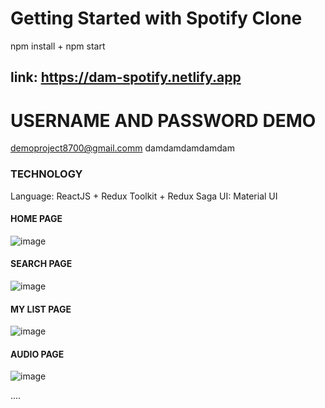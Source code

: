 # Getting Started with Spotify Clone    
npm install + npm start

## link: https://dam-spotify.netlify.app
# USERNAME AND PASSWORD DEMO
demoproject8700@gmail.comm
damdamdamdamdam

### TECHNOLOGY
Language: ReactJS + Redux Toolkit + Redux Saga
UI: Material UI

#### HOME PAGE
![image](https://user-images.githubusercontent.com/69571824/133356404-bb8a7b72-ee40-459d-bbeb-33ac00f8cf79.png)

#### SEARCH PAGE
![image](https://user-images.githubusercontent.com/69571824/133356497-8d9d96c2-1f1e-4a9b-a933-ab5fb813908e.png)

#### MY LIST PAGE
![image](https://user-images.githubusercontent.com/69571824/133356561-64396e5a-cc9b-4b80-badb-1b44b67013af.png)

#### AUDIO PAGE
![image](https://user-images.githubusercontent.com/69571824/133356701-14b0bd20-df27-4b9a-bd52-f41b6576327c.png)

....
